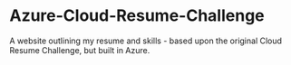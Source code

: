 # Azure-Cloud-Resume-Challenge
A website outlining my resume and skills - based upon the original Cloud Resume Challenge, but built in Azure. 
